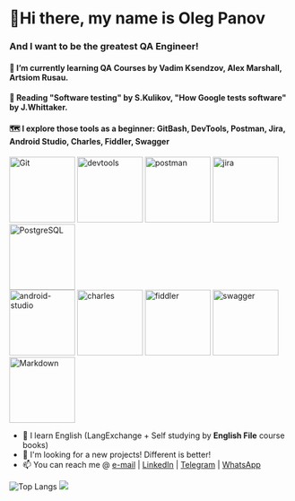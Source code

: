 # 👋Hi there, my name is Oleg Panov
### And I want to be the greatest QA Engineer!
#### 🌱 I’m currently learning QA Courses by Vadim Ksendzov, Alex Marshall, Artsiom Rusau.
#### 💬 Reading "Software testing" by S.Kulikov, "How Google tests software" by J.Whittaker.
#### 🗺️ I explore those tools as a beginner: GitBash, DevTools, Postman, Jira, Android Studio, Charles, Fiddler, Swagger

<div align="left">
 <img alt="Git" width="117px" src="https://user-images.githubusercontent.com/89486551/143319775-c711ac23-04f8-44dd-9a0b-ea3698467e9e.png" />
 <img alt="devtools" width="117px" src="https://user-images.githubusercontent.com/89486551/143319750-2f729405-4b8a-4f73-8e16-b5c7780517fc.png" />
 <img alt="postman" width="117px" src="https://user-images.githubusercontent.com/89486551/143319803-99550e9f-bdde-4354-b38a-a3aa8ffc9a77.png" />
 <img alt="jira" width="117px" src="https://user-images.githubusercontent.com/89486551/153722743-407bd6dd-f5bc-4b1a-8875-13969c69b517.png" />
 <img alt="PostgreSQL" width="117px" src="https://user-images.githubusercontent.com/89486551/143319773-17f2e07b-8dc2-4f02-9b60-e9f0b421ce06.png" />
</div>  
<div align="left">
 <img alt="android-studio" width="117px" src="https://user-images.githubusercontent.com/89486551/143319797-01713acf-1cc6-49c9-ae92-d520d55cef17.png" />
 <img alt="charles" width="117px" src="https://user-images.githubusercontent.com/89486551/143319787-e5eb9aa4-5b57-454f-b903-64282274af76.png" />
 <img alt="fiddler" width="117px" src="https://user-images.githubusercontent.com/89486551/143319792-72034e75-f2fe-4589-b741-6f21a2433a71.png" />
 <img alt="swagger" width="117px" src="https://user-images.githubusercontent.com/89486551/153722742-ae154b3b-291e-4e94-a969-43dbcc537acd.png" />
 <img alt="Markdown" width="117px" src="https://user-images.githubusercontent.com/89486551/143319781-e0cb8223-f5db-4cfd-b2f8-9fab2e227023.png" />
</div>

- 📖 I learn English (LangExchange + Self studying by **English File** course books)
- 💞️ I'm looking for a new projects! Different is better!
- 📫 You can reach me @ [e-mail][email] | [LinkedIn][in] | [Telegram][tg] | [WhatsApp][wa]

[email]: <mailto:fang.russiuan@gmail.com>
[in]: <https://www.linkedin.com/in/oleg-panov-93b5b695>
[tg]: <https://t.me/fang_ru>
[wa]: <https://wa.me/79192095944>

![Top Langs](https://github-readme-stats.vercel.app/api/top-langs/?username=fang313&layout=compact)
![](https://komarev.com/ghpvc/?username=your-github-fang313)



<!-- ![trophy](https://github-profile-trophy.vercel.app/?username=fang313) -->

<!--
**fang313/fang313** is a ✨ _special_ ✨ repository because its `README.md` (this file) appears on your GitHub profile.

Here are some ideas to get you started:

- 🔭 I’m currently working on ...
- 🌱 I’m currently learning ...
- 👯 I’m looking to collaborate on ...
- 🤔 I’m looking for help with ...
- 💬 Ask me about ...
- 📫 How to reach me: ...
- 😄 Pronouns: ...
- ⚡ Fun fact: ...
- 💞️ I’m looking to collaborate on ...
- 📫 How to reach me ...
-->
<!--🌟⭐️✨-->
